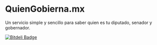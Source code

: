 QuienGobierna.mx
=============

Un servicio simple y sencillo para saber quien es tu diputado, senador y gobernador.


[![Bitdeli Badge](https://d2weczhvl823v0.cloudfront.net/Bluehats/quiengobierna/trend.png)](https://bitdeli.com/free "Bitdeli Badge")

